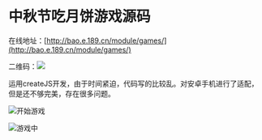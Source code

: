 # 中秋节吃月饼游戏源码 #

在线地址：[http://bao.e.189.cn/module/games/](http://bao.e.189.cn/module/games/)

二维码：![](http://ww1.sinaimg.cn/small/8b30c2fbgw1elytdpg00sj207s07sdfz.jpg)

运用createJS开发，由于时间紧迫，代码写的比较乱。对安卓手机进行了适配，但是还不够完美，存在很多问题。


![开始游戏](http://ww1.sinaimg.cn/mw690/8b30c2fbgw1elyt6qg8hij208w0fm3zc.jpg)

![游戏中](http://ww3.sinaimg.cn/mw690/8b30c2fbgw1elyt6qv356j208t0fqjsk.jpg)


